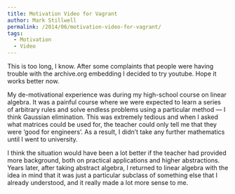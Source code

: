 ```yaml
---
title: Motivation Video for Vagrant
author: Mark Stillwell
permalink: /2014/06/motivation-video-for-vagrant/
tags:
  - Motivation
  - Video
---
```

This is too long, I know. After some complaints that people were having trouble with the archive.org embedding I decided to try youtube. Hope it works better now.

My de-motivational experience was during my high-school course on linear algebra. It was a painful course where we were expected to learn a series of arbitrary rules and solve endless problems using a particular method &#8212; I think Gaussian elimination. This was extremely tedious and when I asked what matrices could be used for, the teacher could only tell me that they were &#8216;good for engineers&#8217;. As a result, I didn&#8217;t take any further mathematics until I went to university.

I think the situation would have been a lot better if the teacher had provided more background, both on practical applications and higher abstractions. Years later, after taking abstract algebra, I returned to linear algebra with the idea in mind that it was just a particular subclass of something else that I already understood, and it really made a lot more sense to me.

